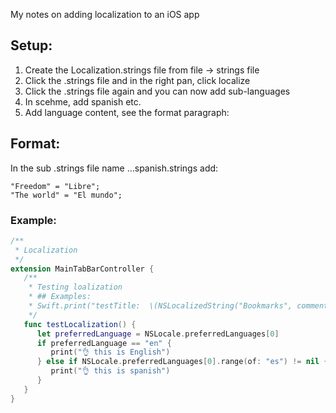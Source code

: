 My notes on adding localization to an iOS app<!--more-->

## Setup:
1. Create the Localization.strings file from file -> strings file
2. Click the .strings file and in the right pan, click localize
3. Click the .strings file again and you can now add sub-languages
4. In scehme, add spanish etc.
5. Add language content, see the format paragraph:

## Format:
In the sub .strings file name ...spanish.strings add:

```
"Freedom" = "Libre";
"The world" = "El mundo";
```

### Example:
```swift
/**
 * Localization
 */
extension MainTabBarController {
   /**
    * Testing loalization
    * ## Examples:
    * Swift.print("testTitle:  \(NSLocalizedString("Bookmarks", comment: ""))")
    */
   func testLocalization() {
      let preferredLanguage = NSLocale.preferredLanguages[0]
      if preferredLanguage == "en" {
         print("👌 this is English")
      } else if NSLocale.preferredLanguages[0].range(of: "es") != nil {
         print("👌 this is spanish")
      }
   }
}
```
